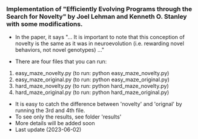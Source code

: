 ### Implementation of "Efficiently Evolving Programs through the Search for Novelty" by Joel Lehman and Kenneth O. Stanley with some modifications. 
- In the paper, it says "... It is important to note that this conception of novelty is the same as it was in 
neuroevolution (i.e. rewarding novel behaviors, not novel genotypes) ..."

- There are four files that you can run:
1. easy_maze_novelty.py (to run: python easy_maze_novelty.py)
2. easy_maze_original.py (to run: python easy_maze_original.py)
3. hard_maze_novelty.py (to run: python hard_maze_novelty.py)
4. hard_maze_original.py (to run: python hard_maze_original.py)

- It is easy to catch the difference between 'novelty' and 'orignal' by running the 3rd and 4th file.
- To see only the results, see folder 'results'
- More details will be added soon 
- Last update (2023-06-02)
